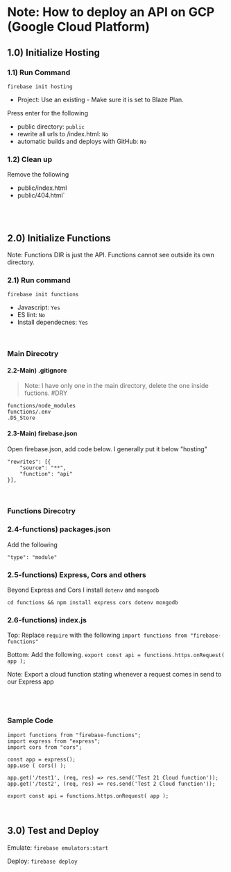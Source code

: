 # Note: How to deploy an API on GCP (Google Cloud Platform)

## 1.0) Initialize Hosting

### 1.1) Run Command
`firebase init hosting`
* Project: Use an existing - Make sure it is set to Blaze Plan.

Press enter for the following
* public directory: `public`
* rewrite all urls to /index.html: `No`
* automatic builds and deploys with GitHub: `No`

### 1.2) Clean up
Remove the following
* public/index.html 
* public/404.html`

<br>
<br>

## 2.0) Initialize Functions
Note: Functions DIR is just the API. Functions cannot see outside its own directory.

### 2.1) Run command
`firebase init functions`
* Javascript: `Yes`
* ES lint: `No`
* Install dependecnes: `Yes`

<br>

### Main Direcotry

#### 2.2-Main) .gitignore
> Note: I have only one in the main directory, delete the one inside fuctions. #DRY

```
functions/node_modules
functions/.env
.DS_Store
```

#### 2.3-Main) firebase.json
Open firebase.json, add code below. I generally put it below "hosting"
```
"rewrites": [{
    "source": "**",
    "function": "api"
}],
```

<br>

### Functions Direcotry

### 2.4-functions) packages.json

Add the following

`"type": "module"`

### 2.5-functions) Express, Cors and others
Beyond Express and Cors I install `dotenv` and `mongodb`

`cd functions && npm install express cors dotenv mongodb`


### 2.6-functions) index.js
Top: Replace `require` with the following
`import functions from "firebase-functions"`

Bottom: Add the following.
`export const api = functions.https.onRequest( app );`

Note: Export a cloud function stating whenever a request comes in send to our Express app

<br>
<br>

### Sample Code
```
import functions from "firebase-functions";
import express from "express";
import cors from "cors";

const app = express();
app.use ( cors() );

app.get('/test1', (req, res) => res.send('Test 21 Cloud function'));
app.get('/test2', (req, res) => res.send('Test 2 Cloud function'));

export const api = functions.https.onRequest( app );

```

<br>

## 3.0) Test and Deploy
Emulate: `firebase emulators:start`

Deploy: `firebase deploy`
